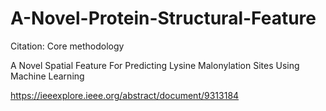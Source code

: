 # A-Novel-Protein-Structural-Feature
Citation:
Core methodology 

A Novel Spatial Feature For Predicting Lysine Malonylation Sites Using Machine Learning


 https://ieeexplore.ieee.org/abstract/document/9313184
